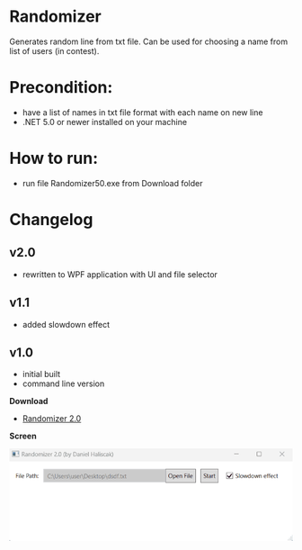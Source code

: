 # Randomizer
Generates random line from txt file. Can be used for choosing a name from list of users (in contest).

# Precondition:
- have a list of names in txt file format with each name on new line
- .NET 5.0 or newer installed on your machine

# How to run:
- run file Randomizer50.exe from Download folder

# Changelog
## v2.0
- rewritten to WPF application with UI and file selector

## v1.1
- added slowdown effect

## v1.0
- initial built
- command line version

**Download**
- [Randomizer 2.0](https://github.com/dhaliscak/Randomizer/tree/master/download)

**Screen**

![Image](https://raw.githubusercontent.com/dhaliscak/Randomizer/master/download/randomizer.gif "Gif of running program")
